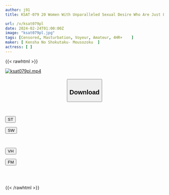 ```yaml
---
author: j91
title: KSAT-079 20 Women With Unparalleled Sexual Desire Who Are Just Looking For Pleasure Voyeur Masturbation

url: /v/ksat079pl
date: 2024-02-24T01:00:00Z
image: "ksat079pl.jpg"
tags: [Censored, Masturbation, Voyeur, Amateur, 4HR+	]
maker: [ Kensha No Shokutaku- Mousozoku  ]
actress: [ ]
---
```



{{< rawhtml >}}

<div class="video" data-videoid="oAVZ3G3zzvtJwrA">
    <a href="javascript:;">
        <img src="/v/ksat079pl/ksat079pl.jpg" width="WIDTH" height="HEIGHT" alt="ksat079pl.mp4" loading="lazy">
    </a>
</div>

<script type="text/javascript" src="https://j91.asia/asset/on-demand-st.js"></script>

<br>
  <link rel="stylesheet" href="https://j91.asia/asset/bs5.css">
  
  <center>
  <button class="btn btn-primary" type="button" data-bs-toggle="collapse" data-bs-target=".multi-collapse" aria-expanded="false" aria-controls="multiCollapseExample1 multiCollapseExample2"><h2>Download</h2></button></center>
</p>
<div class="row">
  <div class="col">
    <div class="collapse multi-collapse" id="multiCollapseExample1">
      <div class="card card-body">
	      	      <br>
<div class="buttons">  
<p><a href="https://streamtape.to/v/oAVZ3G3zzvtJwrA" target="_blank"><button class="btn-hover color-3"><i class="fa fa-download"></i> ST</button></a></p>
<p><a href="https://cdnwish.com/arp391nsp96n" target="_blank"><button class="btn-hover color-2"><i class="fa fa-download"></i> SW</button></a></p></div>
    </div>
  </div>
</div>
  <div class="col">
    <div class="collapse multi-collapse" id="multiCollapseExample2">
      <div class="card card-body">
	      <br>
<div class="buttons">
<p><a href="javascript:;"><button class="btn-hover color-9"><i class="fa fa-download"></i> VH</button></a></p>
<p><a href="javascript:;"><button class="btn-hover color-8"><i class="fa fa-download"></i> FM</button></a></p></div>
<br><br>
      </div>
    </div>
  </div>
</div>

{{< /rawhtml >}}